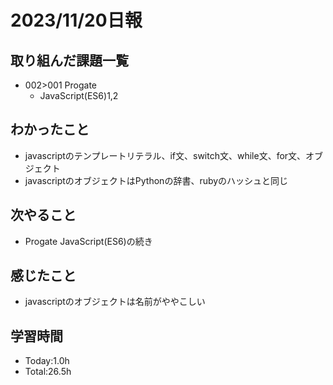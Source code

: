 # 2023/11/20日報

## 取り組んだ課題一覧
- 002>001 Progate
  - JavaScript(ES6)1,2
## わかったこと
- javascriptのテンプレートリテラル、if文、switch文、while文、for文、オブジェクト
- javascriptのオブジェクトはPythonの辞書、rubyのハッシュと同じ
## 次やること
- Progate JavaScript(ES6)の続き
## 感じたこと
- javascriptのオブジェクトは名前がややこしい
## 学習時間
- Today:1.0h
- Total:26.5h
